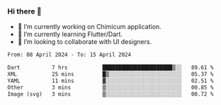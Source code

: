 ### Hi there 👋

<!--
**devcat37/devcat37** is a ✨ _special_ ✨ repository because its `README.md` (this file) appears on your GitHub profile.-->


- 🔭 I’m currently working on Chimicum application.
- 🌱 I’m currently learning Flutter/Dart.
- 👯 I’m looking to collaborate with UI designers.
<!-- - 🤔 I’m looking for help with ... -->

<!--START_SECTION:waka-->

```txt
From: 08 April 2024 - To: 15 April 2024

Dart          7 hrs           ██████████████████████▒░░   89.61 %
XML           25 mins         █▒░░░░░░░░░░░░░░░░░░░░░░░   05.37 %
YAML          11 mins         ▓░░░░░░░░░░░░░░░░░░░░░░░░   02.51 %
Other         3 mins          ▒░░░░░░░░░░░░░░░░░░░░░░░░   00.85 %
Image (svg)   3 mins          ▒░░░░░░░░░░░░░░░░░░░░░░░░   00.72 %
```

<!--END_SECTION:waka-->
